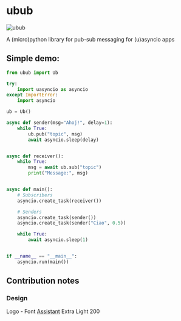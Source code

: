 # ubub

![ubub](./logo.png)

A (micro)python library for pub-sub messaging for (u)asyncio apps

## Simple demo:

```python
from ubub import Ub

try:
    import uasyncio as asyncio
except ImportError:
    import asyncio

ub = Ub()

async def sender(msg="Ahoj!", delay=1):
    while True:
        ub.pub("topic", msg)
        await asyncio.sleep(delay)


async def receiver():
    while True:
        msg = await ub.sub("topic")
        print("Message:", msg)


async def main():
    # Subscribers
    asyncio.create_task(receiver())

    # Senders
    asyncio.create_task(sender())
    asyncio.create_task(sender("Ciao", 0.5))

    while True:
        await asyncio.sleep(1)


if __name__ == "__main__":
    asyncio.run(main())
```

## Contribution notes

### Design

Logo - Font [Assistant](https://fonts.google.com/specimen/Assistant) Extra Light 200